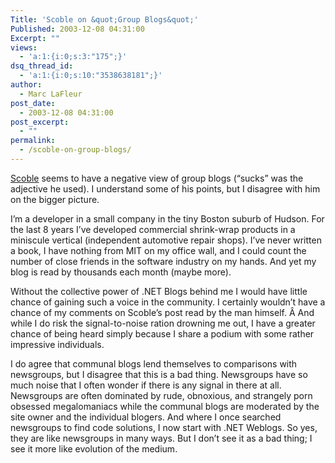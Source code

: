 ```yaml
---
Title: 'Scoble on &quot;Group Blogs&quot;'
Published: 2003-12-08 04:31:00
Excerpt: ""
views:
  - 'a:1:{i:0;s:3:"175";}'
dsq_thread_id:
  - 'a:1:{i:0;s:10:"3538638181";}'
author:
  - Marc LaFleur
post_date:
  - 2003-12-08 04:31:00
post_excerpt:
  - ""
permalink:
  - /scoble-on-group-blogs/
---
```

<div class="Section1"> <p><a href="http://radio.weblogs.com/0001011/2003/12/07.html#a5700" target="_blank">Scoble</a> seems to have a negative view of group blogs (&#8220;sucks&#8221; was the adjective he used). I understand some of his points, but I disagree with him on the bigger picture.</p> <p>I&#8217;m a developer in a small company in the tiny Boston suburb of Hudson. For the last 8 years I&#8217;ve developed commercial shrink-wrap products in a miniscule vertical (independent automotive repair shops). I&#8217;ve never written a book, I have nothing from MIT on my office wall, and I could count the number of close friends in the software industry on my hands. And yet my blog is read by thousands each month (maybe more).</p> <p>Without the collective power of .NET Blogs behind me I would have little chance of gaining such a voice in the community. I certainly wouldn&#8217;t have a chance of my comments on Scoble&#8217;s post read by the man himself. Â And while I do risk the signal-to-noise ration drowning me out, I have a greater chance of being heard simply because I share a podium with some rather impressive individuals.</p> <p>I do agree that communal blogs lend themselves to comparisons with newsgroups, but I disagree that this is a bad thing. Newsgroups have so much noise that I often wonder if there is any signal in there at all. Newsgroups are often dominated by rude, obnoxious, and strangely porn obsessed megalomaniacs while the communal blogs are moderated by the site owner and the individual blogers. And where I once searched newsgroups to find code solutions, I now start with .NET Weblogs. So yes, they are like newsgroups in many ways. But I don&#8217;t see it as a bad thing; I see it more like evolution of the medium.</p></div>